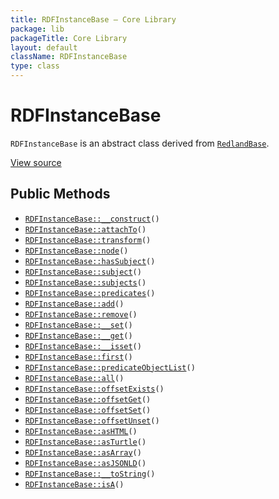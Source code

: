 ```yaml
---
title: RDFInstanceBase — Core Library
package: lib
packageTitle: Core Library
layout: default
className: RDFInstanceBase
type: class
---
```


# RDFInstanceBase

<code>RDFInstanceBase</code> is an abstract class derived from <code><a href="RedlandBase">RedlandBase</a></code>.

<a href="https://github.com/eregansu/lib/blob/master/rdf/redland.php">View source</a>

## Public Methods

* <code><a href="RDFInstanceBase%3A%3A__construct">RDFInstanceBase::__construct</a>()</code>
* <code><a href="RDFInstanceBase%3A%3AattachTo">RDFInstanceBase::attachTo</a>()</code>
* <code><a href="RDFInstanceBase%3A%3Atransform">RDFInstanceBase::transform</a>()</code>
* <code><a href="RDFInstanceBase%3A%3Anode">RDFInstanceBase::node</a>()</code>
* <code><a href="RDFInstanceBase%3A%3AhasSubject">RDFInstanceBase::hasSubject</a>()</code>
* <code><a href="RDFInstanceBase%3A%3Asubject">RDFInstanceBase::subject</a>()</code>
* <code><a href="RDFInstanceBase%3A%3Asubjects">RDFInstanceBase::subjects</a>()</code>
* <code><a href="RDFInstanceBase%3A%3Apredicates">RDFInstanceBase::predicates</a>()</code>
* <code><a href="RDFInstanceBase%3A%3Aadd">RDFInstanceBase::add</a>()</code>
* <code><a href="RDFInstanceBase%3A%3Aremove">RDFInstanceBase::remove</a>()</code>
* <code><a href="RDFInstanceBase%3A%3A__set">RDFInstanceBase::__set</a>()</code>
* <code><a href="RDFInstanceBase%3A%3A__get">RDFInstanceBase::__get</a>()</code>
* <code><a href="RDFInstanceBase%3A%3A__isset">RDFInstanceBase::__isset</a>()</code>
* <code><a href="RDFInstanceBase%3A%3Afirst">RDFInstanceBase::first</a>()</code>
* <code><a href="RDFInstanceBase%3A%3ApredicateObjectList">RDFInstanceBase::predicateObjectList</a>()</code>
* <code><a href="RDFInstanceBase%3A%3Aall">RDFInstanceBase::all</a>()</code>
* <code><a href="RDFInstanceBase%3A%3AoffsetExists">RDFInstanceBase::offsetExists</a>()</code>
* <code><a href="RDFInstanceBase%3A%3AoffsetGet">RDFInstanceBase::offsetGet</a>()</code>
* <code><a href="RDFInstanceBase%3A%3AoffsetSet">RDFInstanceBase::offsetSet</a>()</code>
* <code><a href="RDFInstanceBase%3A%3AoffsetUnset">RDFInstanceBase::offsetUnset</a>()</code>
* <code><a href="RDFInstanceBase%3A%3AasHTML">RDFInstanceBase::asHTML</a>()</code>
* <code><a href="RDFInstanceBase%3A%3AasTurtle">RDFInstanceBase::asTurtle</a>()</code>
* <code><a href="RDFInstanceBase%3A%3AasArray">RDFInstanceBase::asArray</a>()</code>
* <code><a href="RDFInstanceBase%3A%3AasJSONLD">RDFInstanceBase::asJSONLD</a>()</code>
* <code><a href="RDFInstanceBase%3A%3A__toString">RDFInstanceBase::__toString</a>()</code>
* <code><a href="RDFInstanceBase%3A%3AisA">RDFInstanceBase::isA</a>()</code>

